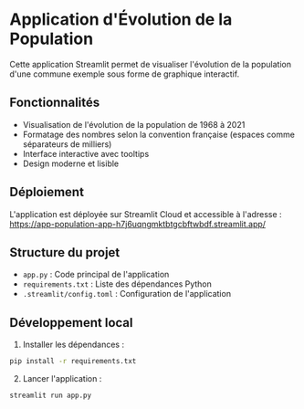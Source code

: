 # Application d'Évolution de la Population

Cette application Streamlit permet de visualiser l'évolution de la population d'une commune exemple sous forme de graphique interactif.

## Fonctionnalités

- Visualisation de l'évolution de la population de 1968 à 2021
- Formatage des nombres selon la convention française (espaces comme séparateurs de milliers)
- Interface interactive avec tooltips
- Design moderne et lisible

## Déploiement

L'application est déployée sur Streamlit Cloud et accessible à l'adresse :
https://app-population-app-h7j6uqngmktbtgcbftwbdf.streamlit.app/

## Structure du projet

- `app.py` : Code principal de l'application
- `requirements.txt` : Liste des dépendances Python
- `.streamlit/config.toml` : Configuration de l'application

## Développement local

1. Installer les dépendances :
```bash
pip install -r requirements.txt
```

2. Lancer l'application :
```bash
streamlit run app.py
``` 
